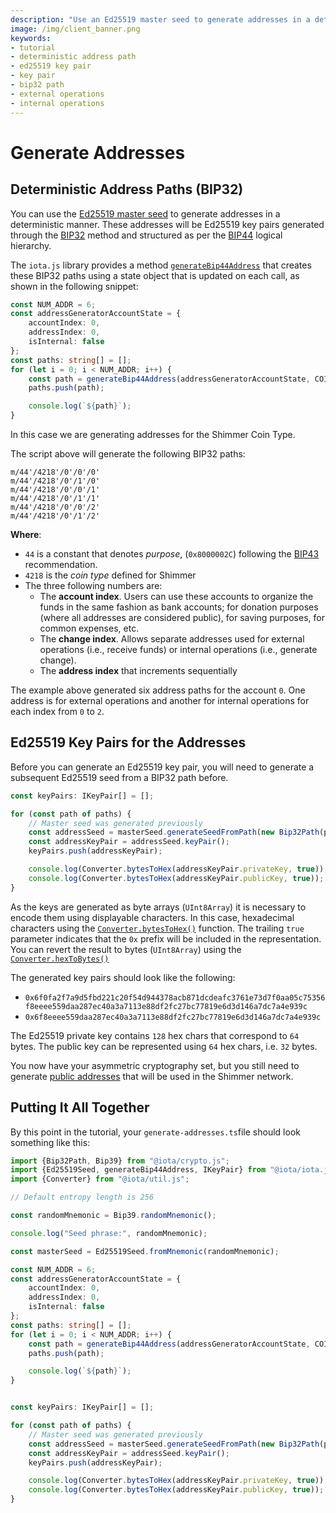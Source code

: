 ```yaml
---
description: "Use an Ed25519 master seed to generate addresses in a deterministic manner"
image: /img/client_banner.png
keywords:
- tutorial
- deterministic address path
- ed25519 key pair
- key pair
- bip32 path
- external operations
- internal operations
---
```


# Generate Addresses

## Deterministic Address Paths (BIP32)

You can use the [Ed25519 master seed](./03-generate-a-seed.md#generate-an-ed25519-master-seed) to generate addresses in
a deterministic manner.
These addresses will be Ed25519 key pairs generated through
the [BIP32](https://github.com/bitcoin/bips/blob/master/bip-0032.mediawiki)
method and structured as per the [BIP44](https://github.com/bitcoin/bips/blob/master/bip-0044.mediawiki) logical
hierarchy.

The `iota.js` library provides a method [`generateBip44Address`](../../references/client/api_ref.md#generatebip44address)
that creates these BIP32 paths using a state object that is updated on each call, as shown in the following snippet:

```typescript
const NUM_ADDR = 6;
const addressGeneratorAccountState = {
    accountIndex: 0,
    addressIndex: 0,
    isInternal: false
};
const paths: string[] = [];
for (let i = 0; i < NUM_ADDR; i++) {
    const path = generateBip44Address(addressGeneratorAccountState, COIN_TYPE_SHIMMER);
    paths.push(path);

    console.log(`${path}`);
}
```

In this case we are generating addresses for the Shimmer Coin Type.

The script above will generate the following BIP32 paths:

```text
m/44'/4218'/0'/0'/0'
m/44'/4218'/0'/1'/0'
m/44'/4218'/0'/0'/1'
m/44'/4218'/0'/1'/1'
m/44'/4218'/0'/0'/2'
m/44'/4218'/0'/1'/2'
```

**Where**:

* `44` is a constant that denotes *purpose*, (`0x8000002C`) following
  the [BIP43](https://github.com/bitcoin/bips/blob/master/bip-0043.mediawiki) recommendation.
* `4218` is the *coin type* defined for Shimmer
* The three following numbers are:
    * The **account index**. Users can use these accounts to organize the funds in the same fashion as bank accounts;
      for
      donation purposes (where all addresses are considered public), for saving purposes, for common expenses, etc.
    * The **change index**. Allows separate addresses used for external operations (i.e., receive funds) or
      internal operations (i.e., generate change).
    * The **address index** that increments sequentially

The example above generated six address paths for the account `0`. One address is for external operations and another for
internal operations for each index from `0` to `2`.

## Ed25519 Key Pairs for the Addresses

Before you can generate an Ed25519 key pair, you will need to generate a subsequent Ed25519 seed from a BIP32 path
before.

```typescript
const keyPairs: IKeyPair[] = [];

for (const path of paths) {
    // Master seed was generated previously
    const addressSeed = masterSeed.generateSeedFromPath(new Bip32Path(path));
    const addressKeyPair = addressSeed.keyPair();
    keyPairs.push(addressKeyPair);

    console.log(Converter.bytesToHex(addressKeyPair.privateKey, true));
    console.log(Converter.bytesToHex(addressKeyPair.publicKey, true));
}
```

As the keys are generated as byte arrays (`UInt8Array`) it is necessary to encode them using displayable characters. In
this case, hexadecimal characters using
the [`Converter.bytesToHex()`](../../references/util/classes/Converter.md#bytestohex)
function. The trailing `true` parameter indicates that the `0x` prefix will be included in the representation.
You can revert the result to bytes (`UInt8Array`)  using
the [`Converter.hexToBytes()`](../../references/util/classes/Converter.md#hextobytes)

The generated key pairs should look like the following:

* `0x6f0fa2f7a9d5fbd221c20f54d944378acb871dcdeafc3761e73d7f0aa05c75356f8eeee559daa287ec40a3a7113e88df2fc27bc77819e6d3d146a7dc7a4e939c`
* `0x6f8eeee559daa287ec40a3a7113e88df2fc27bc77819e6d3d146a7dc7a4e939c`

The Ed25519 private key contains `128` hex chars that correspond to `64` bytes. The public key can be represented
using `64` hex chars, i.e. `32` bytes.

You now have your asymmetric cryptography set, but you still need to
generate [public addresses](05-public-addresses.md) that will be used in the Shimmer network.

## Putting It All Together

By this point in the tutorial, your `generate-addresses.ts`file should look something like this:

```typescript
import {Bip32Path, Bip39} from "@iota/crypto.js";
import {Ed25519Seed, generateBip44Address, IKeyPair} from "@iota/iota.js";
import {Converter} from "@iota/util.js";

// Default entropy length is 256

const randomMnemonic = Bip39.randomMnemonic();

console.log("Seed phrase:", randomMnemonic);

const masterSeed = Ed25519Seed.fromMnemonic(randomMnemonic);

const NUM_ADDR = 6;
const addressGeneratorAccountState = {
    accountIndex: 0,
    addressIndex: 0,
    isInternal: false
};
const paths: string[] = [];
for (let i = 0; i < NUM_ADDR; i++) {
    const path = generateBip44Address(addressGeneratorAccountState, COIN_TYPE_SHIMMER);
    paths.push(path);

    console.log(`${path}`);
}


const keyPairs: IKeyPair[] = [];

for (const path of paths) {
    // Master seed was generated previously
    const addressSeed = masterSeed.generateSeedFromPath(new Bip32Path(path));
    const addressKeyPair = addressSeed.keyPair();
    keyPairs.push(addressKeyPair);

    console.log(Converter.bytesToHex(addressKeyPair.privateKey, true));
    console.log(Converter.bytesToHex(addressKeyPair.publicKey, true));
}
```